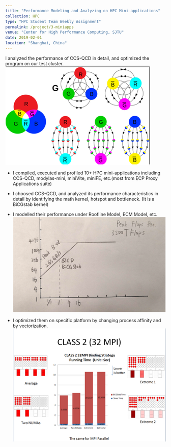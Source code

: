 ```yaml
---
title: "Performance Modeling and Analyzing on HPC Mini-applications"
collection: HPC
type: "HPC Student Team Weekly Assignment"
permalink: /project/3-miniapps
venue: "Center for High Performance Computing, SJTU"
date: 2019-02-01
location: "Shanghai, China"
---
```

I analyzed the performance of CCS-QCD in detail, and optimized the program on our test cluster.
![main](/images/ccs-qcd/qcd.png "CCS QCD, a quantum chromodynamics program")


- I compiled, executed and profiled 10+ HPC mini-applications including CCS-QCD, modylas-mini, miniVite, miniFE, etc.(most from ECP Proxy Applications suite)
- I choosed CCS-QCD, and analyzed its performance characteristics in detail by identifying the math kernel, hotspot and bottleneck. (It is a BiCGstab kernel)
- I modelled their performance under Roofline Model, ECM Model, etc.
![main](/images/ccs-qcd/roofline.png "Roofline Model")

- I optimized them on specific platform by changing process affinity and by vectorization.
![main](/images/ccs-qcd/opt.png "Optimization")
